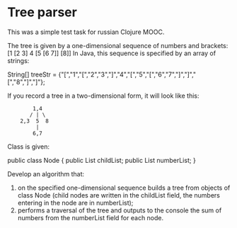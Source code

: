 # Tree parser

This was a simple test task for russian Clojure MOOC.

The tree is given by a one-dimensional sequence of numbers and brackets: [1 [2 3] 4 [5 [6 7]] [8]]
In Java, this sequence is specified by an array of strings:

String[] treeStr =
{"[","1","[","2","3","]","4","[","5","[","6","7","]","]","[","8","]","]"};

If you record a tree in a two-dimensional form, it will look like this:

            1,4
           / | \
        2,3  5  8
             |
            6,7

   
Class is given:

public class Node {
    public List<Node> childList;
    public List<Integer> numberList;
}

Develop an algorithm that:
1) on the specified one-dimensional sequence builds a tree from objects of class Node
(child nodes are written in the childList field, the numbers entering in the node are in numberList);
2) performs a traversal of the tree and outputs to the console the sum of numbers from the numberList field for each
node.